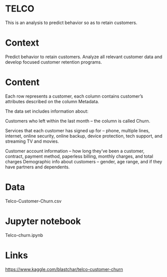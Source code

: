 # TELCO
This is an analysis to predict behavior so as to retain customers.

# Context
Predict behavior to retain customers. Analyze all relevant customer data and develop focused customer retention programs.

# Content
Each row represents a customer, each column contains customer’s attributes described on the column Metadata.

The data set includes information about:

Customers who left within the last month – the column is called Churn.

Services that each customer has signed up for – phone, multiple lines, internet, online security, online backup, device protection, tech support, and streaming TV and movies.

Customer account information – how long they’ve been a customer, contract, payment method, paperless billing, monthly charges, and total charges
Demographic info about customers – gender, age range, and if they have partners and dependents.

# Data
Telco-Customer-Churn.csv


# Jupyter notebook
Telco-churn.ipynb

# Links

https://www.kaggle.com/blastchar/telco-customer-churn
